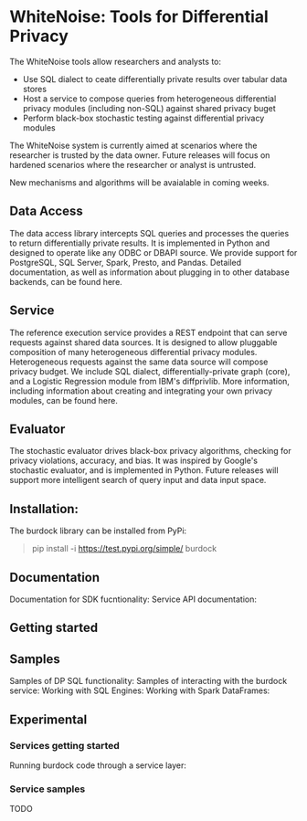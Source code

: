# WhiteNoise: Tools for Differential Privacy

The WhiteNoise tools allow researchers and analysts to: 

* Use SQL dialect to ceate differentially private results over tabular data stores
* Host a service to compose queries from heterogeneous differential privacy modules (including non-SQL) against shared privacy buget
* Perform black-box stochastic testing against differential privacy modules

The WhiteNoise system is currently aimed at scenarios where the researcher is trusted by the data owner.  Future releases will focus on hardened scenarios where the researcher or analyst is untrusted.  

New mechanisms and algorithms will be avaialable in coming weeks.


## Data Access

The data access library intercepts SQL queries and processes the queries to return differentially private results.  It is implemented in Python and designed to operate like any ODBC or DBAPI source.  We provide support for PostgreSQL, SQL Server, Spark, Presto, and Pandas. Detailed documentation, as well as information about plugging in to other database backends, can be found here.

## Service

The reference execution service provides a REST endpoint that can serve requests against shared data sources.  It is designed to allow pluggable composition of many heterogeneous differential privacy modules.  Heterogeneous requests against the same data source will compose privacy budget.  We include SQL dialect, differentially-private graph (core), and a Logistic Regression module from IBM's diffprivlib.  More information, including information about creating and integrating your own privacy modules, can be found here.

## Evaluator

The stochastic evaluator drives black-box privacy algorithms, checking for privacy violations, accuracy, and bias.  It was inspired by Google's stochastic evaluator, and is implemented in Python.  Future releases will support more intelligent search of query input and data input space.

## Installation:
The burdock library can be installed from PyPi:
> pip install -i https://test.pypi.org/simple/ burdock

## Documentation
Documentation for SDK fucntionality: <here>
Service API documentation: <here>

## Getting started

## Samples
Samples of DP SQL functionality: <here>
Samples of interacting with the burdock service: <here>
Working with SQL Engines: <exit>
Working with Spark DataFrames: <exit>
  
## Experimental
### Services getting started
Running burdock code through a service layer: <here>
  
### Service samples
TODO
  

  

  
  
  
